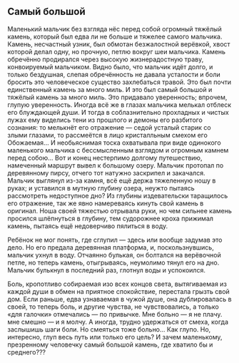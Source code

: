 [comment]: <> (@formatter:off)
[@author]: <> "Gargoyle"
[@date]: <> "2006-01-01 00:00"
[@genre]: <> "prose"

Самый большой
---

Маленький мальчик без взгляда нёс перед собой огромный тяжёлый камень, который был едва ли не больше и тяжелее самого мальчика. Камень, несчастный узник, был обмотан безжалостной верёвкой, хвост которой делал одну, но прочную, петлю вокруг шеи мальчика. Камень обречённо продирался через высокую жизнерадостную траву, конвоируемый мальчиком. Видно было, что мальчик идёт долго, и только бездушная, слепая обречённость не давала усталости и боли бросить это человеческое существо захлебаться травой. Это был почти единственный камень за много миль. И это был самый большой и тяжёлый камень за много миль. Это придавало уверенность; впрочем, глупую уверенность.
Иногда всё же в глазах мальчика мелькал отблеск его блуждающей души. И тогда в соблазнительно прохладных и чистых лужах ему виделись тени из прошлого и демоны его разбитого сознания: то мелькнёт его отражение — седой усталый старик со злыми глазами, то рассмеётся в лицо кристалльным смехом его Обожаемая...
И необьяснимая тоска охватывала при виде одинокого маленького мальчика с бессмысленным взглядом и огромным камнем перед собою...
Вот и конец нестерпимо долгому путешествию, намеченный маршрут вывел к большому озеру. Мальчик протопал по деревянному пирсу, отчего тот натужно заскрипел и закачался. Мальчик выглянул из-за камня, всё ещё держа тяжеленную ношу в руках; и уставился в мутную глубину озера, неужто пытаясь рассмотреть недоступное дно? Из глубины издевательски таращилось его отражение, так же явно намереваясь кинуть свой камень в оригинал.
Ноша своей тяжестью отрывала руки, но чем сильнее камень просился шлёпнуться в глубину, тем судорожнее кроха прижимал камень, пытаясь ещё недоверчиво пялиться в воду.

Ребёнок не мог понять, где сглупил — здесь или вообще задумав это дело. Но его предала деревянная платформа, и, поскользнувшись, мальчик ухнул в воду. Отчаянно булькая, он болтался на верёвочной петле, но теперь камень, отыгрываясь, неумолимо тянул его на дно. Мальчик булькнул в последний раз, глотнул воды и успокоился.

Боль, кропотливо собираемая изо всех концов света, вытягиваемая из каждой души в обмен на приятное спокойствие, перестала грызть свой дом. Если раньше, едва узнаваемая в чужой душе, она дублировалась в своей, то теперь боль, и другие чувства, не чувствовались, а только «для галочки» отмечались — по привычке.
Мне больно — я не плачу.
мне смешно — и я молчу.
А иногда, трудно удержаться от смеха, когда заслышишь шаги боли. Но смеяться тоже больно...
Как глупо. Но, интересно, глуп весь путь или только его цель?
И зачем маленькому, презренному человечку самый большой камень, где хватило бы и среднего???
